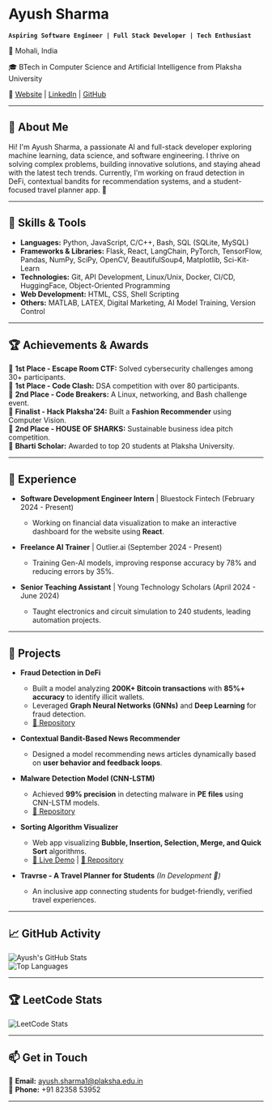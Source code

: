 # Ayush Sharma

**`Aspiring Software Engineer | Full Stack Developer | Tech Enthusiast`**  

📍 Mohali, India  

🎓 BTech in Computer Science and Artificial Intelligence from Plaksha University  

🔗 [Website](https://theayushsharmaaaa.github.io/my-portfolio/) | [LinkedIn](https://www.linkedin.com/in/theayushsharmaaaa/) | [GitHub](https://github.com/theayushsharmaaaa)  

---

## 👋 About Me  

Hi! I'm Ayush Sharma, a passionate AI and full-stack developer exploring machine learning, data science, and software engineering. I thrive on solving complex problems, building innovative solutions, and staying ahead with the latest tech trends. Currently, I'm working on fraud detection in DeFi, contextual bandits for recommendation systems, and a student-focused travel planner app. 🚀  

---

## 🚀 Skills & Tools  

- **Languages:** Python, JavaScript, C/C++, Bash, SQL (SQLite, MySQL)  
- **Frameworks & Libraries:** Flask, React, LangChain, PyTorch, TensorFlow, Pandas, NumPy, SciPy, OpenCV, BeautifulSoup4, Matplotlib, Sci-Kit-Learn  
- **Technologies:** Git, API Development, Linux/Unix, Docker, CI/CD, HuggingFace, Object-Oriented Programming  
- **Web Development:** HTML, CSS, Shell Scripting  
- **Others:** MATLAB, LATEX, Digital Marketing, AI Model Training, Version Control  

---

## 🏆 Achievements & Awards  

🏅 **1st Place - Escape Room CTF:** Solved cybersecurity challenges among 30+ participants.  
🏅 **1st Place - Code Clash:** DSA competition with over 80 participants.  
🏅 **2nd Place - Code Breakers:** A Linux, networking, and Bash challenge event.  
🏅 **Finalist - Hack Plaksha'24:** Built a **Fashion Recommender** using Computer Vision.  
🏅 **2nd Place - HOUSE OF SHARKS:** Sustainable business idea pitch competition.  
🏅 **Bharti Scholar:** Awarded to top 20 students at Plaksha University.  

---

## 💼 Experience  

- **Software Development Engineer Intern** | Bluestock Fintech (February 2024 - Present)
  - Working on financial data visualization to make an interactive dashboard for the website using **React**.

- **Freelance AI Trainer** | Outlier.ai (September 2024 - Present)  
  - Training Gen-AI models, improving response accuracy by 78% and reducing errors by 35%.  

- **Senior Teaching Assistant** | Young Technology Scholars (April 2024 - June 2024)  
  - Taught electronics and circuit simulation to 240 students, leading automation projects.  

---

## 📂 Projects  

- **Fraud Detection in DeFi**  
  - Built a model analyzing **200K+ Bitcoin transactions** with **85%+ accuracy** to identify illicit wallets.  
  - Leveraged **Graph Neural Networks (GNNs)** and **Deep Learning** for fraud detection.
  - [🔗 Repository](https://github.com/theayushsharmaaaa/deep-learning-project) 

- **Contextual Bandit-Based News Recommender**  
  - Designed a model recommending news articles dynamically based on **user behavior and feedback loops**.  

- **Malware Detection Model (CNN-LSTM)**  
  - Achieved **99% precision** in detecting malware in **PE files** using CNN-LSTM models.  
  - [🔗 Repository](https://github.com/theayushsharmaaaa/malware-detection-cnn-lstm)  

- **Sorting Algorithm Visualizer**  
  - Web app visualizing **Bubble, Insertion, Selection, Merge, and Quick Sort** algorithms.  
  - [🔗 Live Demo](https://theayushsharmaaaa.github.io/sorting-algorithm-visualizer/) | [🔗 Repository](https://github.com/theayushsharmaaaa/sorting-algorithm-visualizer)  

- **Travrse - A Travel Planner for Students** *(In Development 🚀)*  
  - An inclusive app connecting students for budget-friendly, verified travel experiences.  

---

## 📈 GitHub Activity  

![Ayush's GitHub Stats](https://github-readme-stats.vercel.app/api?username=theayushsharmaaaa&show_icons=true&theme=radical)  
![Top Languages](https://github-readme-stats.vercel.app/api/top-langs/?username=theayushsharmaaaa&layout=compact&theme=radical)  

---

## 🏆 LeetCode Stats  

![LeetCode Stats](https://leetcard.jacoblin.cool/theayushsharmaaaa?theme=dark&font=Mulish)

---

## 📫 Get in Touch  

📧 **Email:** [ayush.sharma1@plaksha.edu.in](mailto:ayush.sharma1@plaksha.edu.in)  
📱 **Phone:** +91 82358 53952  

---

